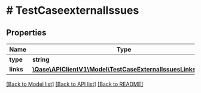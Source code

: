 # # TestCaseexternalIssues

## Properties

Name | Type | Description | Notes
------------ | ------------- | ------------- | -------------
**type** | **string** |  |
**links** | [**\Qase\APIClientV1\Model\TestCaseExternalIssuesLinksInner[]**](TestCaseExternalIssuesLinksInner.md) |  |

[[Back to Model list]](../../README.md#models) [[Back to API list]](../../README.md#endpoints) [[Back to README]](../../README.md)
